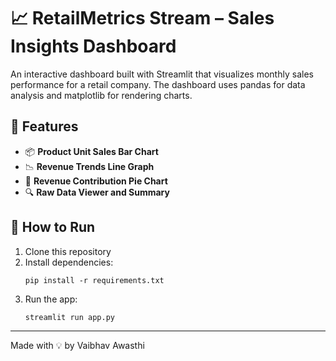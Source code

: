 # 📈 RetailMetrics Stream – Sales Insights Dashboard

An interactive dashboard built with Streamlit that visualizes monthly sales performance for a retail company. The dashboard uses pandas for data analysis and matplotlib for rendering charts.

## 🔧 Features

- 📦 **Product Unit Sales Bar Chart**
- 📉 **Revenue Trends Line Graph**
- 🧩 **Revenue Contribution Pie Chart**
- 🔍 **Raw Data Viewer and Summary**

## 🚀 How to Run

1. Clone this repository
2. Install dependencies:
    ```
    pip install -r requirements.txt
    ```
3. Run the app:
    ```
    streamlit run app.py
    ```

---
Made with 💡 by Vaibhav Awasthi
